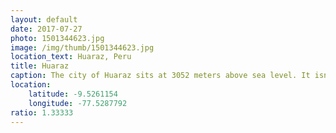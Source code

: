 ```yaml
---
layout: default
date: 2017-07-27
photo: 1501344623.jpg
image: /img/thumb/1501344623.jpg
location_text: Huaraz, Peru
title: Huaraz
caption: The city of Huaraz sits at 3052 meters above sea level. It isn't specially nice but its surroundings are impressive! One can see moutains and glaciers all around!
location:
    latitude: -9.5261154
    longitude: -77.5287792
ratio: 1.33333
---
```

